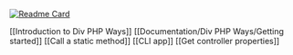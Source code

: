 [![Readme Card](https://github-readme-stats.vercel.app/api/pin/?username=divengine&repo=ways&show_owner=true&rand=23)](https://github.com/anuraghazra/github-readme-stats)

[[Introduction to Div PHP Ways]]
[[Documentation/Div PHP Ways/Getting started]]
[[Call a static method]]
[[CLI app]]
[[Get controller properties]]

